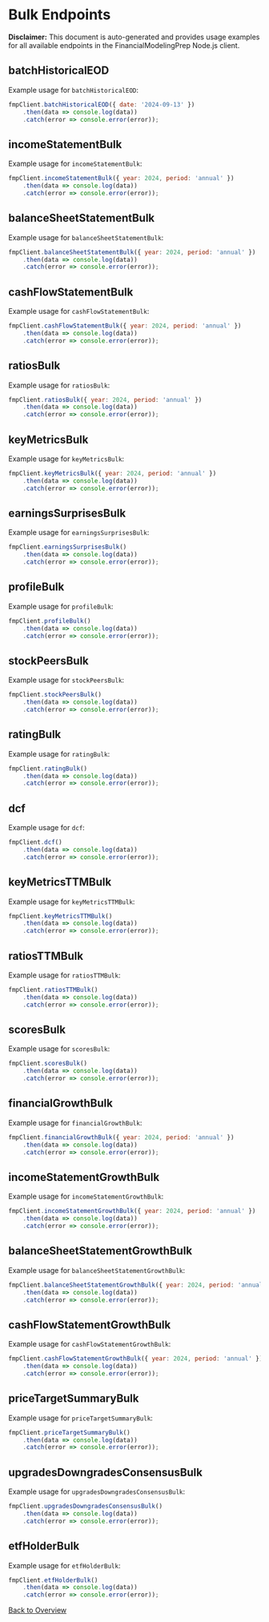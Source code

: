 # Bulk Endpoints

**Disclaimer:** This document is auto-generated and provides usage examples for all available endpoints in the FinancialModelingPrep Node.js client.

## batchHistoricalEOD

Example usage for `batchHistoricalEOD`:

```javascript
fmpClient.batchHistoricalEOD({ date: '2024-09-13' })
    .then(data => console.log(data))
    .catch(error => console.error(error));
```

## incomeStatementBulk

Example usage for `incomeStatementBulk`:

```javascript
fmpClient.incomeStatementBulk({ year: 2024, period: 'annual' })
    .then(data => console.log(data))
    .catch(error => console.error(error));
```

## balanceSheetStatementBulk

Example usage for `balanceSheetStatementBulk`:

```javascript
fmpClient.balanceSheetStatementBulk({ year: 2024, period: 'annual' })
    .then(data => console.log(data))
    .catch(error => console.error(error));
```

## cashFlowStatementBulk

Example usage for `cashFlowStatementBulk`:

```javascript
fmpClient.cashFlowStatementBulk({ year: 2024, period: 'annual' })
    .then(data => console.log(data))
    .catch(error => console.error(error));
```

## ratiosBulk

Example usage for `ratiosBulk`:

```javascript
fmpClient.ratiosBulk({ year: 2024, period: 'annual' })
    .then(data => console.log(data))
    .catch(error => console.error(error));
```

## keyMetricsBulk

Example usage for `keyMetricsBulk`:

```javascript
fmpClient.keyMetricsBulk({ year: 2024, period: 'annual' })
    .then(data => console.log(data))
    .catch(error => console.error(error));
```

## earningsSurprisesBulk

Example usage for `earningsSurprisesBulk`:

```javascript
fmpClient.earningsSurprisesBulk()
    .then(data => console.log(data))
    .catch(error => console.error(error));
```

## profileBulk

Example usage for `profileBulk`:

```javascript
fmpClient.profileBulk()
    .then(data => console.log(data))
    .catch(error => console.error(error));
```

## stockPeersBulk

Example usage for `stockPeersBulk`:

```javascript
fmpClient.stockPeersBulk()
    .then(data => console.log(data))
    .catch(error => console.error(error));
```

## ratingBulk

Example usage for `ratingBulk`:

```javascript
fmpClient.ratingBulk()
    .then(data => console.log(data))
    .catch(error => console.error(error));
```

## dcf

Example usage for `dcf`:

```javascript
fmpClient.dcf()
    .then(data => console.log(data))
    .catch(error => console.error(error));
```

## keyMetricsTTMBulk

Example usage for `keyMetricsTTMBulk`:

```javascript
fmpClient.keyMetricsTTMBulk()
    .then(data => console.log(data))
    .catch(error => console.error(error));
```

## ratiosTTMBulk

Example usage for `ratiosTTMBulk`:

```javascript
fmpClient.ratiosTTMBulk()
    .then(data => console.log(data))
    .catch(error => console.error(error));
```

## scoresBulk

Example usage for `scoresBulk`:

```javascript
fmpClient.scoresBulk()
    .then(data => console.log(data))
    .catch(error => console.error(error));
```

## financialGrowthBulk

Example usage for `financialGrowthBulk`:

```javascript
fmpClient.financialGrowthBulk({ year: 2024, period: 'annual' })
    .then(data => console.log(data))
    .catch(error => console.error(error));
```

## incomeStatementGrowthBulk

Example usage for `incomeStatementGrowthBulk`:

```javascript
fmpClient.incomeStatementGrowthBulk({ year: 2024, period: 'annual' })
    .then(data => console.log(data))
    .catch(error => console.error(error));
```

## balanceSheetStatementGrowthBulk

Example usage for `balanceSheetStatementGrowthBulk`:

```javascript
fmpClient.balanceSheetStatementGrowthBulk({ year: 2024, period: 'annual' })
    .then(data => console.log(data))
    .catch(error => console.error(error));
```

## cashFlowStatementGrowthBulk

Example usage for `cashFlowStatementGrowthBulk`:

```javascript
fmpClient.cashFlowStatementGrowthBulk({ year: 2024, period: 'annual' })
    .then(data => console.log(data))
    .catch(error => console.error(error));
```

## priceTargetSummaryBulk

Example usage for `priceTargetSummaryBulk`:

```javascript
fmpClient.priceTargetSummaryBulk()
    .then(data => console.log(data))
    .catch(error => console.error(error));
```

## upgradesDowngradesConsensusBulk

Example usage for `upgradesDowngradesConsensusBulk`:

```javascript
fmpClient.upgradesDowngradesConsensusBulk()
    .then(data => console.log(data))
    .catch(error => console.error(error));
```

## etfHolderBulk

Example usage for `etfHolderBulk`:

```javascript
fmpClient.etfHolderBulk()
    .then(data => console.log(data))
    .catch(error => console.error(error));
```

[Back to Overview](./README.md)
